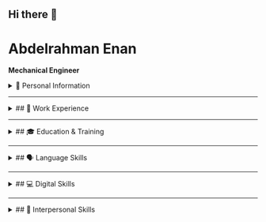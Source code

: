 ## Hi there 👋

<!--
**AbdelrahmanEnan/AbdelrahmanEnan** is a ✨ _special_ ✨ repository because its `README.md` (this file) appears on your GitHub profile.

Here are some ideas to get you started:

- 🔭 I’m currently working on ...
- 🌱 I’m currently learning ...
- 👯 I’m looking to collaborate on ...
- 🤔 I’m looking for help with ...
- 💬 Ask me about ...
- 📫 How to reach me: ...
- 😄 Pronouns: ...
- ⚡ Fun fact: ...
-->
# Abdelrahman Enan
**Mechanical Engineer**

<details>
  <summary>📌 Personal Information</summary>

  ## 📌 Personal Information
  📍 **Address:** Ferhat paše, Sokolovića, 71210, Sarajevo, Bosnia and Herzegovina  
  📧 **Email:** [a.enan7140@gmail.com](mailto:a.enan7140@gmail.com)  
  📞 **Phone:** (+387) 62475928  
  🔗 **GitHub:** [github.com/AbdelrahmanEnan](https://github.com/AbdelrahmanEnan)  
  🔗 **LinkedIn:** [linkedin.com/in/abdelrahman-enan-7405b6161](https://www.linkedin.com/in/abdelrahman-enan-7405b6161)  
  🎂 **Date of Birth:** 14/07/1997  
  🌍 **Nationality:** Egyptian  

</details>

---

<details>
  <summary>## 🏢 Work Experience</summary>
  
  ### **Student Assistant**  
  📅 **08/2021 – 02/2022**  
  🏛️ **IUS, Sarajevo, Bosnia and Herzegovina**  
  - Conducted tutorial sessions.
  - Assisted students with academic work.

  ### **Internship Engineer**  
  📅 **02/2021 – 06/2021**  
  🏛️ **IUS (RDC), Sarajevo, Bosnia and Herzegovina**  
  - Computer-aided design, engineering, and manufacturing using SolidWorks and Cura Software.
  - Built robots and controlled them using Arduino IDE and MATLAB (Simulink and GUI).
</details>

---

<details>
  <summary>## 🎓 Education & Training</summary>

  ### **MA in International Business**  
  📅 **10/2023 – Present**  
  🏛️ **International University of Sarajevo**  
  🌐 [ius.edu.ba](http://www.ius.edu.ba/)

  ### **MSc in Mechanical Engineering**  
  📅 **09/2021 – 07/2023**  
  🏛️ **International University of Sarajevo**  
  🌐 [ius.edu.ba](http://www.ius.edu.ba/)

  ### **BSc in Mechanical Engineering**  
  📅 **09/2017 – 07/2021**  
  🏛️ **International University of Sarajevo**  
  🌐 [ius.edu.ba](http://www.ius.edu.ba/)

  ### **Nanodegree Program in Data Analysis**  
  📅 **September 2022**  
  🏛️ **Udacity**  
  🌐 [udacity.com](https://www.udacity.com/)

  ### **Nanodegree Program in Machine Learning**  
  📅 **September 2022**  
  🏛️ **Udacity**  
  🌐 [udacity.com](https://www.udacity.com/)
</details>

---

<details>
  <summary>## 🗣 Language Skills</summary>
  - **Mother Tongue:** Arabic  
  - **Other Languages:** English (B2)  
</details>

---

<details>
  <summary>## 💻 Digital Skills</summary>

  ### **3D Modeling**
  - Google SketchUp (Good Knowledge)
  - Autodesk AutoCAD (Optimal Knowledge)
  - Autodesk Revit

  ### **Programming**
  - C++, Python, R
  - Arduino
  - MATLAB & Simulink

  ### **CFD & FEA**
  - SimScale (CFD and FEA)
  - COMSOL Multiphysics 5.0
  - Altair Hyperworks FEA
  - DS SolidWorks (Optimal Knowledge)
  - AbaqusCAE (Dassault Systèmes)

  ### **Office Tools**
  - Microsoft Office Suite
  - Microsoft Excel
</details>

---

<details>
  <summary>## 🤝 Interpersonal Skills</summary>
  - Problem-Solving
  - Aspiration to Learn
  - Leadership
  - Dedication
</details>

